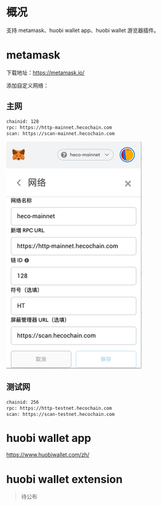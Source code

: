 # 概况

支持 metamask、huobi wallet app、huobi wallet 游览器插件。

# metamask

下载地址：https://metamask.io/

添加自定义网络：

## 主网

```
chainid: 128
rpc: https://http-mainnet.hecochain.com
scan: https://scan-mainnet.hecochain.com
```

![metamask](./images/metamask2.png)

## 测试网

```
chainid: 256
rpc: https://http-testnet.hecochain.com
scan: https://scan-testnet.hecochain.com
```


# huobi wallet app

https://www.huobiwallet.com/zh/

# huobi wallet extension

> 待公布
